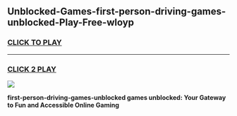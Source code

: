 
## Unblocked-Games-first-person-driving-games-unblocked-Play-Free-wloyp
<h3>
<a href="https://premium76.site?title=first-person-driving-games-unblocked&ref=09A">CLICK TO PLAY</a></h3>
<hr>

<h3>
<a href="https://premium76.site?title=first-person-driving-games-unblocked&ref=09A">CLICK 2 PLAY</a>
  
</h3>

<a href="https://premium76.site?title=first-person-driving-games-unblocked&ref=09A"><img src="https://clearcache.store/games.png"></a>


**first-person-driving-games-unblocked games unblocked: Your Gateway to Fun and Accessible Online Gaming**
